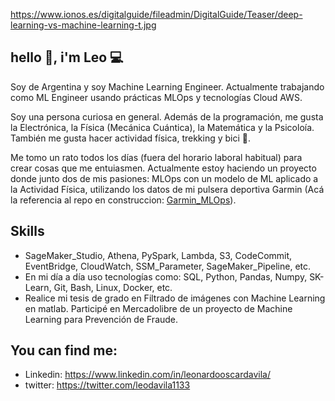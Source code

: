https://www.ionos.es/digitalguide/fileadmin/DigitalGuide/Teaser/deep-learning-vs-machine-learning-t.jpg

## hello 👋, i'm Leo 💻
Soy de Argentina y soy Machine Learning Engineer. Actualmente trabajando como ML Engineer usando prácticas MLOps y tecnologías Cloud AWS. 
 
Soy una persona curiosa en general. Además de la programación, me gusta la Electrónica, la Física (Mecánica Cuántica), la Matemática y la Psicoloía. También me gusta hacer actividad física, trekking y bici 🚴. 

Me tomo un rato todos los días (fuera del horario laboral habitual) para crear cosas que me entuiasmen. Actualmente estoy haciendo un proyecto donde junto dos de mis pasiones: MLOps con un modelo de ML aplicado a la Actividad Física, utilizando los datos de mi pulsera deportiva Garmin (Acá la referencia al repo en construccion: [Garmin_MLOps](https://github.com/Leonardo1133/Garmin_MLOps)).  

## Skills
- SageMaker_Studio, Athena, PySpark, Lambda, S3, CodeCommit, EventBridge, CloudWatch, SSM_Parameter, SageMaker_Pipeline, etc.
- En mi día a día uso tecnologías como: SQL, Python, Pandas, Numpy, SK-Learn, Git, Bash, Linux, Docker, etc.
- Realice mi tesis de grado en Filtrado de imágenes con Machine Learning en matlab. Participé en Mercadolibre de un proyecto de Machine Learning para Prevención de Fraude.

## You can find me:
- Linkedin: https://www.linkedin.com/in/leonardooscardavila/
- twitter: https://twitter.com/leodavila1133









<!--
**Leonardo1133/Leonardo1133** is a ✨ _special_ ✨ repository because its `README.md` (this file) appears on your GitHub profile.

Here are some ideas to get you started:

- 🔭 I’m currently working on ...
- 🌱 I’m currently learning ...
- 👯 I’m looking to collaborate on ...
- 🤔 I’m looking for help with ...
- 💬 Ask me about ...
- 📫 How to reach me: ...
- 😄 Pronouns: ...
- ⚡ Fun fact: ...
-->
